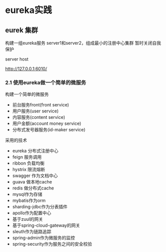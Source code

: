 # eureka实践

## eurek 集群

构建一组eureka服务 server1和server2，组成最小的注册中心集群
暂时关闭自我保护

server host

http://127.0.0.1:6010/





### 2.1 使用eureka做一个简单的微服务

构建一个简单的微服务
* 前台服务front(front service)
* 用户服务(user service)
* 内容服务(content service)
* 用户金额(account money service)
* 分布式发号器服务(id-maker service)

采用的技术
* eureka 分布式注册中心
* feign 服务调用
* ribbon 负载均衡
* hystrix 限流熔断
* swagger 作为文档中心
* guava 做本地cache
* redis 做分布式cache
* mysql作为存储
* mybatis作为orm
* sharding-jdbc作为分表插件
* apollo作为配置中心
* 基于zuul的网关
* 基于spring-cloud-gateway的网关
* sleuth作为链路追踪
* spring-admin作为微服务的监控
* spring-security作为服务之间的安全校验
